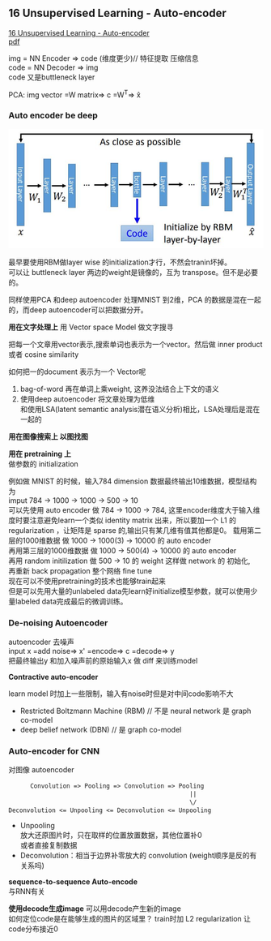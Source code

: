 ## 16 Unsupervised Learning - Auto-encoder

[16 Unsupervised Learning - Auto-encoder](https://www.youtube.com/watch?v=Tk5B4seA-AU&list=PLJV_el3uVTsPy9oCRY30oBPNLCo89yu49&index=25)  
[pdf](http://speech.ee.ntu.edu.tw/~tlkagk/courses/ML_2017/Lecture/auto.pdf)  

img = NN Encoder => code (维度更少)// 特征提取 压缩信息  
code = NN Decoder => img  
code 又是buttleneck layer

PCA: img vector  =W matrix=> c =W<sup>T</sup>=> x&#770;

### Auto encoder be deep

![016-auto-encode](./img/016-auto-encode.jpg)

最早要使用RBM做layer wise 的initialization才行，不然会tranin坏掉。  
可以让 buttleneck layer 两边的weight是镜像的，互为 transpose。但不是必要的。

同样使用PCA 和deep autoencoder 处理MNIST 到2维，PCA 的数据是混在一起的，而deep autoencoder可以把数据分开。


**用在文字处理上**
用 Vector space Model 做文字搜寻 

把每一个文章用vector表示,搜索单词也表示为一个vector。然后做 inner product 或者 cosine similarity

如何把一的document 表示为一个 Vector呢
1. bag-of-word 再在单词上乘weight, 这养没法结合上下文的语义
2. 使用deep autoencoder 将文章处理为低维  
    和使用LSA(latent semantic analysis潜在语义分析)相比，LSA处理后是混在一起的

**用在图像搜索上 以图找图**

**用在 pretraining 上**  
做参数的 initialization

例如做 MNIST 的时候，输入784 dimension 数据最终输出10维数据，模型结构为  
imput 784 -> 1000 -> 1000 -> 500 -> 10  
可以先使用 auto encoder 做 784 -> 1000 -> 784, 这里encoder维度大于输入维度时要注意避免learn一个类似 identity matrix 出来，所以要加一个 L1 的 regularization ，让矩阵是 sparse 的,输出只有某几维有值其他都是0。
载用第二层的1000维数据 做 1000 -> 1000(3) -> 10000 的 auto encoder  
再用第三层的1000维数据 做 1000 -> 500(4) -> 10000 的 auto encoder  
再用 random initilization 做 500 -> 10 的 weight
这样做 network 的 初始化,  
再重新 back propagation 整个网络 fine tune  
现在可以不使用pretraining的技术也能够train起来  
但是可以先用大量的unlabeled data先learn好initialize模型参数，就可以使用少量labeled data完成最后的微调训练。  

### De-noising Autoencoder
autoencoder 去噪声  
input x =add noise=> x' =encode=> c =decode=> y  
把最终输出y 和加入噪声前的原始输入x 做 diff 来训练model

**Contractive auto-encoder**

learn model 时加上一些限制，输入有noise时但是对中间code影响不大

- Restricted Boltzmann Machine (RBM) // 不是 neural network 是 graph co-model
- deep belief network (DBN) // 是 graph co-model

### Auto-encoder for CNN
对图像 autoencoder
```
      Convolution => Pooling => Convolution => Pooling  
                                                  ||
                                                  \/
Deconvolution <= Unpooling <= Deconvolution <= Unpooling  
```

- Unpooling  
    放大还原图片时，只在取样的位置放置数据，其他位置补0  
    或者直接复制数据
- Deconvolution：相当于边界补零放大的 convolution (weight顺序是反的有关系吗)

**sequence-to-sequence Auto-encode**  
与RNN有关

**使用decode生成image**
可以用decode产生新的image  
如何定位code是在能够生成的图片的区域里？ train时加 L2 regularization 让code分布接近0






